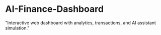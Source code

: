 # AI-Finance-Dashboard
"Interactive web dashboard with analytics, transactions, and AI assistant simulation."
